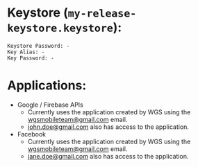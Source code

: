 # Keystore (`my-release-keystore.keystore`):

    Keystore Password: -
    Key Alias: -
    Key Password: -

# Applications:

* Google / Firebase APIs
  * Currently uses the application created by WGS using the [wgsmobileteam@gmail.com](mailto:wgsmobileteam@gmail.com) email.
  * [john.doe@gmail.com](mailto:john.doe@gmail.com) also has access to the application.
* Facebook
  * Currently uses the application created by WGS using the [wgsmobileteam@gmail.com](mailto:wgsmobileteam@gmail.com) email.
  * [jane.doe@gmail.com](mailto:jane.doe@gmail.com) also has access to the application.
